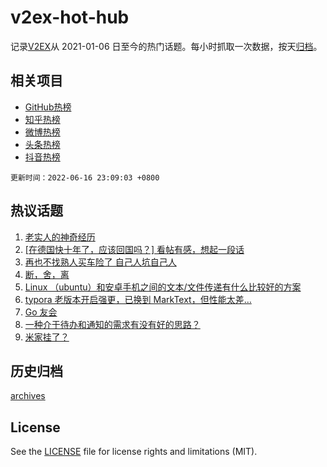 # v2ex-hot-hub

 记录[V2EX](https://www.v2ex.com/)从 2021-01-06 日至今的热门话题。每小时抓取一次数据，按天[归档](archives)。
 
 ## 相关项目

- [GitHub热榜](https://github.com/lonnyzhang423/github-hot-hub)
- [知乎热榜](https://github.com/lonnyzhang423/zhihu-hot-hub)
- [微博热榜](https://github.com/lonnyzhang423/weibo-hot-hub)
- [头条热榜](https://github.com/lonnyzhang423/toutiao-hot-hub)
- [抖音热榜](https://github.com/lonnyzhang423/douyin-hot-hub)


 `更新时间：2022-06-16 23:09:03 +0800`

## 热议话题

1. [老实人的神奇经历](https://www.v2ex.com/t/859962)
1. [[在德国快十年了，应该回国吗？] 看帖有感，想起一段话](https://www.v2ex.com/t/859933)
1. [再也不找熟人买车险了 自己人坑自己人](https://www.v2ex.com/t/859948)
1. [断，舍，离](https://www.v2ex.com/t/860059)
1. [Linux （ubuntu）和安卓手机之间的文本/文件传递有什么比较好的方案](https://www.v2ex.com/t/859938)
1. [typora 老版本开启强更，已换到 MarkText，但性能太差…](https://www.v2ex.com/t/860011)
1. [Go 友会](https://www.v2ex.com/t/859970)
1. [一种介于待办和通知的需求有没有好的思路？](https://www.v2ex.com/t/859954)
1. [米家挂了？](https://www.v2ex.com/t/860117)

## 历史归档

[archives](archives)

## License

See the [LICENSE](LICENSE) file for license rights and limitations (MIT).
